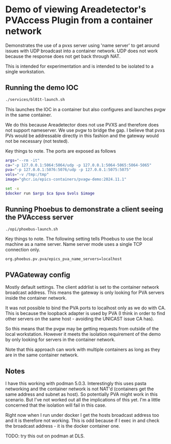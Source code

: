 # Demo of viewing Areadetector's PVAccess Plugin from a container network

Demonstrates the use of a pvxs server using 'name server' to get around issues with UDP broadcast into a container network. UDP does not work because the response does not get back through NAT.

This is intended for experimentation and is intended to be isolated to a single workstation.

## Running the demo IOC

```bash
./services/bl01t-launch.sh
```
This launches the IOC in a container but also configures and launches pvgw in the same container.

We do this because Areadetector does not use PVXS and therefore does not support nameserver. We use pvgw to bridge the gap. I believe that pvxs PVs would be addressable directly in this fashion and the gateway would not be necessary (not tested).

Key things to note. The ports are exposed as follows
```bash
args="--rm -it"
ca="-p 127.0.0.1:5064:5064/udp -p 127.0.0.1:5064-5065:5064-5065"
pva="-p 127.0.0.1:5076:5076/udp -p 127.0.0.1:5075:5075"
vols="-v /tmp:/tmp"
image="ghcr.io/epics-containers/pvagw-demo:2024.11.1"

set -x
$docker run $args $ca $pva $vols $image
```

## Running Phoebus to demonstrate a client seeing the PVAccess server

```bash
./opi/phoebus-launch.sh
```

Key things to note. The following setting tells Phoebus to use the local machine as a name server. Name server mode uses a single TCP connection only.
```
org.phoebus.pv.pva/epics_pva_name_servers=localhost
```

## PVAGateway config

Mostly default settings. The client addrlist is set to the container network broadcast address. This means the gateway is only looking for PVA servers inside the container network.

It was not possible to bind the PVA ports to localhost only as we do with CA. This is because the loopback adapter is used by PVA (I think in order to find other servers on the same host - avoiding the UNICAST issue CA has).

So this means that the pvgw may be getting requests from outside of the local workstation. However it meets the isolation requirement of the demo by only looking for servers in the container network.

Note that this approach can work with multiple containers as long as they are in the same container network.

## Notes

I have this working with podman 5.0.3. Interestingly this uses pasta networking and the container network is not NAT'd (containers get the same address and subnet as host). So potentially PVA might work in this scenario. But I've not worked out all the implications of this yet. I'm a little concerned that the isolation will fail in this case.

Right now when I run under docker I get the hosts broadcast address too and it is therefore not working. This is odd because if I exec in and check the broadcast address - it is the docker container one.

TODO: try this out on podman at DLS.
